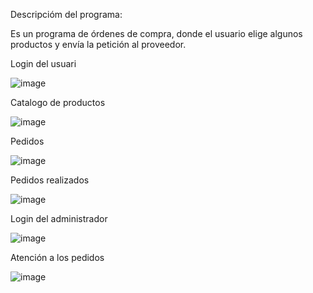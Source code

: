  Descripcióm del programa:
  
  Es un programa de órdenes de compra, donde el usuario elige algunos productos y envía la petición al proveedor. 



Login del usuari

![image](https://user-images.githubusercontent.com/58563304/223873429-a844c3a3-d3e5-49a4-b4d0-ef6220e7ab61.png)


Catalogo de productos

![image](https://user-images.githubusercontent.com/58563304/223873547-5fee8c1f-a715-4bea-b3e5-28567be40050.png)


Pedidos

![image](https://user-images.githubusercontent.com/58563304/223874184-0d8b434c-8dd5-4529-80c4-27df40dc30b2.png)

Pedidos realizados

![image](https://user-images.githubusercontent.com/58563304/223874641-1ef1bd74-54e4-4864-a35a-fa32e88806bd.png)


Login del administrador

![image](https://user-images.githubusercontent.com/58563304/223875798-f85f94d6-5bce-4582-8533-a739bb147753.png)


Atención a los pedidos

![image](https://user-images.githubusercontent.com/58563304/223875941-2fdf713c-9da2-4d63-bc74-cf5dac63aad7.png)
